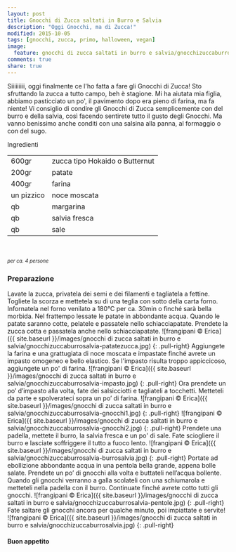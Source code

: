 ```yaml
---
layout: post
title: Gnocchi di Zucca saltati in Burro e Salvia
description: "Oggi Gnocchi, ma di Zucca!"
modified: 2015-10-05
tags: [gnocchi, zucca, primo, halloween, vegan]
image:
  feature: gnocchi di zucca saltati in burro e salvia/gnocchizuccaburrosalvia-header.jpg
comments: true
share: true
---
```


Siiiiiiiii, oggi finalmente ce l'ho fatta a fare gli Gnocchi di Zucca! Sto sfruttando la zucca a tutto campo, beh è stagione. Mi ha aiutata mia figlia, abbiamo pasticciato un po', il pavimento dopo era pieno di farina, ma fa niente! Vi consiglio di condire gli Gnocchi di Zucca semplicemente con del burro e della salvia, così facendo sentirete tutto il gusto degli Gnocchi. Ma vanno benissimo anche conditi con una salsina alla panna, al formaggio o con del sugo.


<div class="ingredients">
  <div class="ingredients-title">Ingredienti</div>
  <table>
    <tbody>
      <tr>
        <td>600gr</td>
        <td>zucca tipo Hokaido o Butternut</td>
      </tr>
      <tr>
        <td>200gr</td>
        <td>patate</td>
      </tr>
      <tr>
        <td>400gr</td>
        <td>farina</td>
      </tr>
      <tr>
        <td>un pizzico</td>
        <td>noce moscata</td>
      </tr>
      <tr>
        <td>qb</td>
        <td>margarina</td>      
      </tr>
      <tr>
        <td>qb</td>
        <td>salvia fresca</td>
      </tr>
      <tr>
        <td>qb</td>
        <td>sale</td>          
      </tr>
    </tbody>
  </table>
  <br></br>
  <i class="pull-right" style="font-size: 80%;">per ca. 4 persone</i>
</div>


<h3>
  <font color="grey">
    <i class="icon-cogs"></i>
  </font> Preparazione
</h3>

Lavate la zucca, privatela dei semi e dei filamenti e tagliatela a fettine. Togliete la scorza e mettetela su di una teglia con sotto della carta forno. Infornatela nel forno venilato a 180°C per ca. 30min o finché sarà bella morbida. Nel frattempo lessate le patate in abbondante acqua. Quando le patate saranno cotte, pelatele e passatele nello schiacciapatate. Prendete la zucca cotta e passatela anche nello schiacciapatate.
![frangipani © Erica]({{ site.baseurl }}/images/gnocchi di zucca saltati in burro e salvia/gnocchizuccaburrosalvia-patatezucca.jpg)
{: .pull-right}
Aggiungete la farina e una grattugiata di noce moscata e impastate finché avrete un impasto omogeneo e bello elastico. Se l'impasto risulta troppo appiccicoso, aggiungete un po' di farina.
![frangipani © Erica]({{ site.baseurl }}/images/gnocchi di zucca saltati in burro e salvia/gnocchizuccaburrosalvia-impasto.jpg)
{: .pull-right}
Ora prendete un po’ d’impasto alla volta, fate dei salsicciotti e tagliateli a tocchetti. Metteteli da parte e spolverateci sopra un po’ di farina. 
![frangipani © Erica]({{ site.baseurl }}/images/gnocchi di zucca saltati in burro e salvia/gnocchizuccaburrosalvia-gnocchi1.jpg)
{: .pull-right}
![frangipani © Erica]({{ site.baseurl }}/images/gnocchi di zucca saltati in burro e salvia/gnocchizuccaburrosalvia-gnocchi2.jpg)
{: .pull-right}
Prendete una padella, mettete il burro, la salvia fresca e un po' di sale. Fate sciogliere il burro e lasciate soffriggere il tutto a fuoco lento.
![frangipani © Erica]({{ site.baseurl }}/images/gnocchi di zucca saltati in burro e salvia/gnocchizuccaburrosalvia-burrosalvia.jpg)
{: .pull-right}
Portate ad ebollizione abbondante acqua in una pentola bella grande, appena bolle salate. Prendete un po’ di gnocchi alla volta e buttateli nell’acqua bollente. Quando gli gnocchi verranno a galla scolateli con una schiumarola e metteteli nella padella con il burro. Continuate finché avrete cotto tutti gli gnocchi.
![frangipani © Erica]({{ site.baseurl }}/images/gnocchi di zucca saltati in burro e salvia/gnocchizuccaburrosalvia-pentole.jpg)
{: .pull-right}
Fate saltare gli gnocchi ancora per qualche minuto, poi impiattate e servite!
![frangipani © Erica]({{ site.baseurl }}/images/gnocchi di zucca saltati in burro e salvia/gnocchizuccaburrosalvia.jpg)
{: .pull-right}

<h4>Buon appetito
  <font color="red">
    <i class="icon-smile"></i>
  </font>
</h4>
